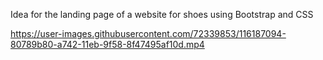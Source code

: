 Idea for the landing page of a website for shoes using Bootstrap and CSS

https://user-images.githubusercontent.com/72339853/116187094-80789b80-a742-11eb-9f58-8f47495af10d.mp4
